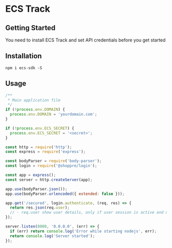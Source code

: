 # ECS Track

## Getting Started

You need to install ECS Track and set API credentials before you get started

## Installation

```shell script
npm i ecs-sdk -S
```

## Usage

```js
/**
 * Main application file
 */
if (!process.env.DOMAIN) {
  process.env.DOMAIN = 'yourdomain.com';
}

if (!process.env.ECS_SECRET) {
  process.env.ECS_SECRET = '<secret>';
}

const http = require('http');
const express = require('express');

const bodyParser = require('body-parser');
const login = require('@shoppre/login');

const app = express();
const server = http.createServer(app);

app.use(bodyParser.json());
app.use(bodyParser.urlencoded({ extended: false }));

app.get('/secured', login.authenticate, (req, res) => {
  return res.json(req.user);
  // - req.user show user details, only if user session is active and url is secured by Login
});

server.listen(8000, '0.0.0.0', (err) => {
  if (err) return console.log('Error while starting nodejs', err);
  return console.log('Server started');
});
```
